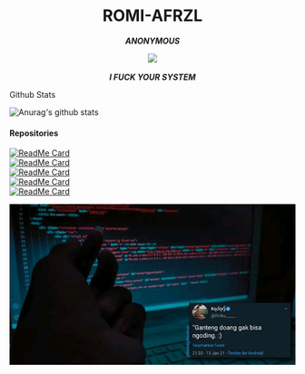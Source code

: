 <h1 align="center"> ROMI-AFRZL </h1>
<p align="center">
     <i> <b> ANONYMOUS </b> </i>
</p>

<p align="center">
<img src="https://giffiles.alphacoders.com/120/120248.gif">
</p>
<p align="center">
<i> <b> I FUCK YOUR SYSTEM  </b> </i>
</p

#### Github Stats
![Anurag's github stats](https://github-readme-stats.vercel.app/api?username=ROMI-AFRZL&show_icons=true&theme=radical)<br>
#### Repositories
[![ReadMe Card](https://github-readme-stats.vercel.app/api/pin/?username=ROMI-AFRZL&repo=Cfb&show_icons=true&theme=radical)](https://github.com/ROMI-AFRZL/Cfb)<br>
[![ReadMe Card](https://github-readme-stats.vercel.app/api/pin/?username=ROMI-AFRZL&repo=UNIS3X&show_icons=true&theme=radical)](https://github.com/ROMI-AFRZL/UNIS3X)<br>
[![ReadMe Card](https://github-readme-stats.vercel.app/api/pin/?username=ROMI-AFRZL&repo=romcr4ck&show_icons=true&theme=radical)](https://github.com/ROMI-AFRZL/romcr4ck)<br>
[![ReadMe Card](https://github-readme-stats.vercel.app/api/pin/?username=ROMI-AFRZL&repo=prembf&show_icons=true&theme=radical)](https://github.com/ROMI-AFRZL/prembf)<br>
[![ReadMe Card](https://github-readme-stats.vercel.app/api/pin/?username=ROMI-AFRZL&repo=fbcracker&show_icons=true&theme=radical)](https://github.com/ROMI-AFRZL/fbcracker)</br>

<img src="https://github.com/ROMI-AFRZL/ROMI-AFRZL/blob/main/Ngentod/status_me_status_90e259db678545f49a41faf12e095d58.jpg" width="640" title="Menu" alt="Menu">

